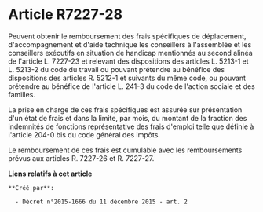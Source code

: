 # Article R7227-28

Peuvent obtenir le remboursement des frais spécifiques de déplacement, d'accompagnement et d'aide technique les conseillers à
l'assemblée et les conseillers exécutifs en situation de handicap mentionnés au second alinéa de l'article L. 7227-23 et
relevant des dispositions des articles L. 5213-1 et L. 5213-2 du code du travail ou pouvant prétendre au bénéfice des
dispositions des articles R. 5212-1 et suivants du même code, ou pouvant prétendre au bénéfice de l'article L. 241-3 du code
de l'action sociale et des familles. 

La prise en charge de ces frais spécifiques est assurée sur présentation d'un état de frais et dans la limite, par mois, du
montant de la fraction des indemnités de fonctions représentative des frais d'emploi telle que définie à l'article 204-0 bis
du code général des impôts. 

Le remboursement de ces frais est cumulable avec les remboursements prévus aux articles R. 7227-26 et R. 7227-27.

**Liens relatifs à cet article**

	**Créé par**:

	  - Décret n°2015-1666 du 11 décembre 2015 - art. 2
